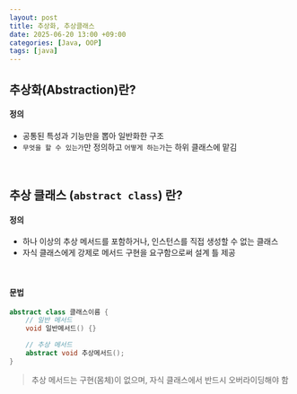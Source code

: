 ```yaml
---
layout: post
title: 추상화, 추상클래스
date: 2025-06-20 13:00 +09:00
categories: [Java, OOP]
tags: [java]
---
```


## 추상화(Abstraction)란?

#### 정의

- 공통된 특성과 기능만을 뽑아 일반화한 구조
- `무엇을 할 수 있는가`만 정의하고 `어떻게 하는가`는 하위 클래스에 맡김

<br>

## 추상 클래스 (`abstract class`) 란?

#### 정의

- 하나 이상의 추상 메서드를 포함하거나, 인스턴스를 직접 생성할 수 없는 클래스
- 자식 클래스에게 강제로 메서드 구현을 요구함으로써 설계 틀 제공

<br>

#### 문법

```java
abstract class 클래스이름 {
    // 일반 메서드
    void 일반메서드() {}

    // 추상 메서드
    abstract void 추상메서드();
}
```

> 추상 메서드는 구현(몸체)이 없으며, 자식 클래스에서 반드시 오버라이딩해야 함

